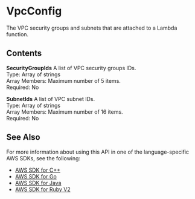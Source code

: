 # VpcConfig<a name="API_VpcConfig"></a>

The VPC security groups and subnets that are attached to a Lambda function\.

## Contents<a name="API_VpcConfig_Contents"></a>

 **SecurityGroupIds**   <a name="SSS-Type-VpcConfig-SecurityGroupIds"></a>
A list of VPC security groups IDs\.  
Type: Array of strings  
Array Members: Maximum number of 5 items\.  
Required: No

 **SubnetIds**   <a name="SSS-Type-VpcConfig-SubnetIds"></a>
A list of VPC subnet IDs\.  
Type: Array of strings  
Array Members: Maximum number of 16 items\.  
Required: No

## See Also<a name="API_VpcConfig_SeeAlso"></a>

For more information about using this API in one of the language\-specific AWS SDKs, see the following:
+  [AWS SDK for C\+\+](https://docs.aws.amazon.com/goto/SdkForCpp/lambda-2015-03-31/VpcConfig) 
+  [AWS SDK for Go](https://docs.aws.amazon.com/goto/SdkForGoV1/lambda-2015-03-31/VpcConfig) 
+  [AWS SDK for Java](https://docs.aws.amazon.com/goto/SdkForJava/lambda-2015-03-31/VpcConfig) 
+  [AWS SDK for Ruby V2](https://docs.aws.amazon.com/goto/SdkForRubyV2/lambda-2015-03-31/VpcConfig) 